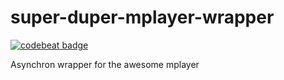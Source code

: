 # super-duper-mplayer-wrapper
<a href="https://codebeat.co/projects/github-com-burrotinto-super-duper-mplayer-wrapper-master"><img alt="codebeat badge" src="https://codebeat.co/badges/553f4de2-cd45-4a70-a41f-09f759420e8b" /></a>

Asynchron wrapper for the awesome mplayer
